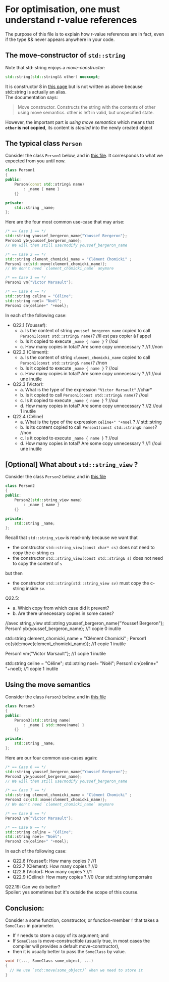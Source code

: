 For optimisation, one must understand r-value references
=========================================================

The purpose of this file is to explain how r-value references are in fact, even if the type && never
appears anywhere in your code.

The move-constructor of `std::string`
--------------------------------------

Note that std::string enjoys a *move-constructor*:
```C++
std::string(std::string&& other) noexcept;
```
It is constructor 8 in [this page](https://en.cppreference.com/w/cpp/string/basic_string/basic_string) but is not written as above because std::string is actually an alias.  
The documentation says:

> Move constructor. Constructs the string with the contents of other using 
> move semantics. other is left in valid, but unspecified state.

However, the important part is *using move semantics* which means that **`other` is not copied**, its content is *stealed* into the newly created object

The typical class `Person`
---------------------------

Consider the class `Person1` below, and in [this file](../../lib/Person1.hpp). It corresponds to what we expected from you until now.
```C++
class Person1
{
public:
    Person(const std::string& name)
        : _name { name }
    {}

private:
    std::string _name;
};
```


Here are the four most common use-case that may arise:
```C++
/* == Case 1 == */
std::string youssef_bergeron_name{"Youssef Bergeron"};
Person1 yb{youssef_bergeron_name};
// We will then still use/modify youssef_bergeron_name

/* == Case 2 == */
std::string clement_chomicki_name = "Clément Chomicki" ;
Person1 cc{std::move(clement_chomicki_name)};
// We don't need `clement_chomicki_name` anymore

/* == Case 3 == */
Person1 vm{"Victor Marsault"};

/* == Case 4 == */
std::string celine = "Céline";
std::string noel= "Noël";
Person1 cn{celine+" "+noel};
```

In each of the following case:

- Q22.1 (Youssef):
  * a. Is the content of string `youssef_bergeron_name` copied to call `Person1(const std::string& name)`? //il est pas copier à l'appel
  * b. Is it copied to execute  `_name { name }` ? //oui
  * c. How many copies in total? Are some copy unnecessary ? //1 //non
- Q22.2 (Clément):
  * a. Is the content of string `clement_chomicki_name` copied to call `Person1(const std::string& name)`? //non
  * b. Is it copied to execute  `_name { name }` ? //oui
  * c. How many copies in total? Are some copy unnecessary ? //1 //oui une inutile
- Q22.3 (Victor): 
  * a. What is the type of the expression `"Victor Marsault"` //char*
  * b. Is it copied to call `Person1(const std::string& name)`? //oui
  * c. Is it copied to execute  `_name { name }` ? //oui
  * d. How many copies in total? Are some copy unnecessary ? //2 //oui 1 inutile
- Q22.4 (Céline)
  * a. What is the type of the expression `celine+" "+noel` ? // std::string
  * b. Is its content copied to call `Person1(const std::string& name)`? //non
  * c. Is it copied to execute `_name { name }` ? //oui
  * d. How many copies in total? Are some copy unnecessary ? //1 //oui une inutile


[Optional] What about `std::string_view` ?
------------------------------------------

Consider the class `Person2` below, and in [this file](../../lib/Person2.hpp)
```C++
class Person2
{
public:
    Person2(std::string_view name)
        : _name { name }
    {}

private:
    std::string _name;
};
```

Recall that `std::string_view` is read-only because we want that

- the constructor `std::string_view(const char* cs)` does not need to copy the c-string `cs`
- the constructor `std::string_view(const std::string& s)` does not need to copy the content of `s`

but then

- the constructor `std::string(std::string_view sv)` must copy the c-string inside `sv`.
 

Q22.5: 
  * a. Which copy from which case did it prevent?
  * b. Are there unnecessary copies in some cases?

//avec string_view
std::string youssef_bergeron_name{"Youssef Bergeron"};
Person1 yb{youssef_bergeron_name};
//1 copie 0 inutile

std::string clement_chomicki_name = "Clément Chomicki" ;
Person1 cc{std::move(clement_chomicki_name)};
//1 copie 1 inutile

Person1 vm{"Victor Marsault"};
//1 copie 1 inutile

std::string celine = "Céline";
std::string noel= "Noël";
Person1 cn{celine+" "+noel};
//1 copie 1 inutile

Using the move semantics
------------------------

Consider the class `Person3` below, and in [this file](../../lib/Person3.hpp)
```C++
class Person3
{
public:
    Person3(std::string name)
        : _name { std::move(name) }
    {}

private:
    std::string _name;
};
```


Here are our four common use-cases again:
```C++
/* == Case 6 == */
std::string youssef_bergeron_name{"Youssef Bergeron"};
Person3 yb{youssef_bergeron_name}; 
// We will then still use/modify youssef_bergeron_name

/* == Case 7 == */
std::string clement_chomicki_name = "Clément Chomicki" ;
Person3 cc{std::move(clement_chomicki_name)};
// We don't need `clement_chomicki_name` anymore

/* == Case 8 == */
Person3 vm{"Victor Marsault"};

/* == Case 9 == */
std::string celine = "Céline";
std::string noel= "Noël";
Person3 cn{celine+" "+noel};
```

In each of the following case:

- Q22.6 (Youssef): How many copies ? //1
- Q22.7 (Clément): How many copies ? //0
- Q22.8 (Victor): How many copies ? //1
- Q22.9 (Céline): How many copies ? //0 //car std::string temporraire


Q22.19: Can we do better?  
Spoiler: yes sometimes but it's outside the scope of this course.



Conclusion: 
-----------
Consider a some function, constructor, or function-member  `f` that takes a `SomeClass` in parameter.

- If `f` needs to store a copy of its argument; and
- If `SomeClass` is move-constructible (usually true, in most cases the compiler will provides a default move-constructor), 
- then it is usually better to pass the `SomeClass` by value.
```C++
void f(..., SomeClass some_object, ...)
{
  // We use `std::move(some_object)` when we need to store it
}
```